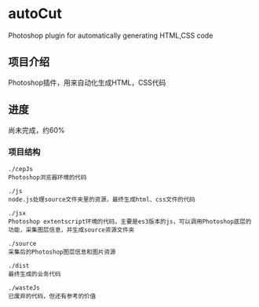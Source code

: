 # autoCut
Photoshop plugin for automatically generating HTML,CSS code

## 项目介绍
Photoshop插件，用来自动化生成HTML，CSS代码

## 进度
尚未完成，约60%

### 项目结构
```
./cepJs
Photoshop浏览器环境的代码

./js
node.js处理source文件夹里的资源，最终生成html、css文件的代码

./jsx
Photoshop extentscript环境的代码，主要是es3版本的js，可以调用Photoshop底层的功能，采集图层信息，并生成source资源文件夹

./source
采集后的Photoshop图层信息和图片资源

./dist
最终生成的业务代码

./wasteJs
已废弃的代码，但还有参考的价值
```
